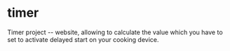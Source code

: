 # timer
Timer project -- website, allowing to calculate the value which you have to set to activate delayed start on your cooking device.
